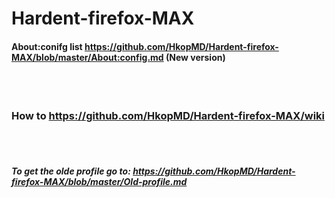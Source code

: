 # Hardent-firefox-MAX

#### About:conifg list https://github.com/HkopMD/Hardent-firefox-MAX/blob/master/About:config.md (New version)


<br>
<br>

### How to https://github.com/HkopMD/Hardent-firefox-MAX/wiki

<br>
<br>



##### To get the olde profile go to: https://github.com/HkopMD/Hardent-firefox-MAX/blob/master/Old-profile.md










